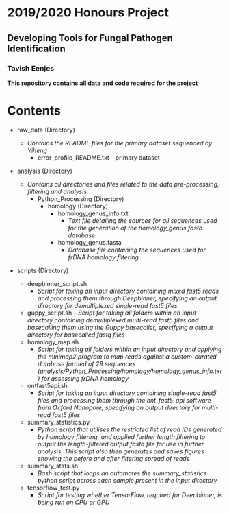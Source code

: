# 2019/2020 Honours Project
## Developing Tools for Fungal Pathogen Identification
### Tavish Eenjes


**This repository contains all data and code required for the project**

Contents
========
- raw_data (Directory)
	- *Contains the README files for the primary dataset sequenced by Yiheng*
		- error_profile_README.txt - primary dataset
	
- analysis (Directory)
	- *Contains all directories and files related to the data pre-processing, filtering and analysis*
		- Python_Processing (Directory)
			- homology (Directory)
				- homology_genus_info.txt
					- *Text file detailing the sources for all sequences used for the generation of the homology_genus.fasta database*
				- homology_genus.fasta
					- *Database file containing the sequences used for frDNA homology filtering*
- scripts (Directory)
	- deepbinner_script.sh
		- *Script for taking an input directory containing mixed fast5 reads and processing them through Deepbinner, specifying an output directory for demultiplexed single-read fast5 files*
	- guppy_script.sh
                - *Script for taking all folders within an input directory containing demultiplexed multi-read fast5 files and basecalling them using the Guppy basecaller, specifying a output directory for basecalled fastq files*
	- homology_map.sh
		- *Script for taking all folders within an input directory and applying the minimap2 program to map reads against a custom-curated database formed of 29 sequences (analysis/Python_Processing/homology/homology_genus_info.txt) for assessing frDNA homology*
	- ontfast5api.sh
		- *Script for taking an input directory containing single-read fast5 files and processing them through the ont_fast5_api software from Oxford Nanopore, specifying an output directory for multi-read fast5 files*
	- summary_statistics.py
		- *Python script that utilises the restricted list of read IDs generated by homology filtering, and applied further length filtering to output the length-filtered output fasta file for use in further analysis. This script also then generates and saves figures showing the before and after filtering spread of reads*
	- summary_stats.sh
		- *Bash script that loops an automates the summary_statistics python script across each sample present in the input directory*
	- tensorflow_test.py
		- *Script for testing whether TensorFlow, required for Deepbinner, is being run on CPU or GPU*

